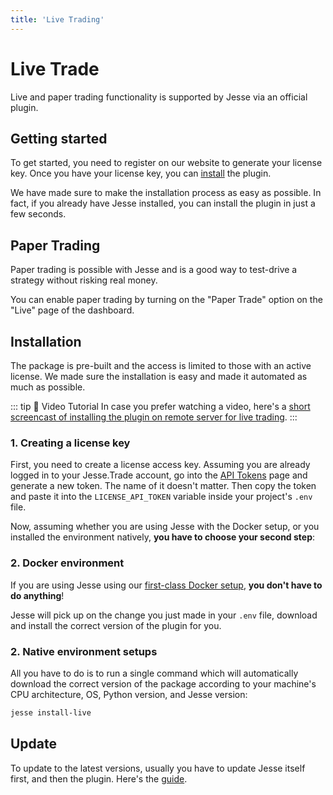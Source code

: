 ```yaml
---
title: 'Live Trading'
---
```


# Live Trade

Live and paper trading functionality is supported by Jesse via an official plugin. 

## Getting started

To get started, you need to register on our website to generate your license key. Once you have your license key, you can [install](/docs/livetrade.html#installation) the plugin. 

We have made sure to make the installation process as easy as possible. In fact, if you already have Jesse installed, you can install the plugin in just a few seconds.

<!-- The "live-trade" plugin is available for early access which enables live/paper trading with Jesse. You can read the [announcement article](https://jesse.trade/blog/news/the-live-trade-plugin-is-open-for-early-access) or head over to our website, [register](https://jesse.trade/register) and get your license, and then head over to the [installation guide](/docs/livetrade.html#installation).  -->


<!-- ::: warning
Before going live make sure the execution time of your strategy doesn't exceed your timeframe. For example, if you want to trade the 5min timeframe the execution of all your code for one new candle should be finished in under 5min.
::: -->

## Paper Trading

Paper trading is possible with Jesse and is a good way to test-drive a strategy without risking real money. 

You can enable paper trading by turning on the "Paper Trade" option on the "Live" page of the dashboard. 

## Installation
The package is pre-built and the access is limited to those with an active license. We made sure the installation is easy and made it automated as much as possible.

::: tip 🎥 Video Tutorial
In case you prefer watching a video, here's a [short screencast of installing the plugin on remote server for live trading](https://www.youtube.com/watch?v=cUNX5FAVVYo).
:::

### 1. Creating a license key
First, you need to create a license access key. Assuming you are already logged in to your Jesse.Trade account, go into the [API Tokens](https://jesse.trade/user/api-tokens) page and generate a new token. The name of it doesn't matter. Then copy the token and paste it into the `LICENSE_API_TOKEN` variable inside your project's `.env` file.

Now, assuming whether you are using Jesse with the Docker setup, or you installed the environment natively, **you have to choose your second step**:

### 2. Docker environment
If you are using Jesse using our [first-class Docker setup](./getting-started/docker.html), **you don't have to do anything**! 

Jesse will pick up on the change you just made in your `.env` file, download and install the correct version of the plugin for you. 

### 2. Native environment setups
All you have to do is to run a single command which will automatically download the correct version of the package according to your machine's CPU architecture, OS, Python version, and Jesse version:
```sh
jesse install-live
```

## Update

To update to the latest versions, usually you have to update Jesse itself first, and then the plugin. Here's the [guide](/docs/getting-started/update.html).
